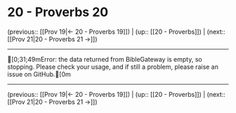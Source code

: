 # 20 - Proverbs 20

(previous:: [[Prov 19|← 20 - Proverbs 19]]) | (up:: [[20 - Proverbs]]) | (next:: [[Prov 21|20 - Proverbs 21 →]])

***
[0;31;49mError: the data returned from BibleGateway is empty, so stopping. Please check your usage, and if still a problem, please raise an issue on GitHub.[0m

***

(previous:: [[Prov 19|← 20 - Proverbs 19]]) | (up:: [[20 - Proverbs]]) | (next:: [[Prov 21|20 - Proverbs 21 →]])
